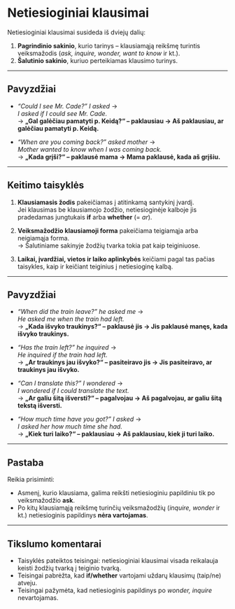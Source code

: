 # Netiesioginiai klausimai

Netiesioginiai klausimai susideda iš dviejų dalių:  
1. **Pagrindinio sakinio**, kurio tarinys – klausiamąją reikšmę turintis veiksmažodis (*ask, inquire, wonder, want to know* ir kt.).  
2. **Šalutinio sakinio**, kuriuo perteikiamas klausimo turinys.

---

## Pavyzdžiai

- *“Could I see Mr. Cade?” I asked* →  
  *I asked if I could see Mr. Cade.*  
  → **„Gal galėčiau pamatyti p. Keidą?“ – paklausiau → Aš paklausiau, ar galėčiau pamatyti p. Keidą.**

- *“When are you coming back?” asked mother* →  
  *Mother wanted to know when I was coming back.*  
  → **„Kada grįši?“ – paklausė mama → Mama paklausė, kada aš grįšiu.**

---

## Keitimo taisyklės

1. **Klausiamasis žodis** pakeičiamas į atitinkamą santykinį įvardį.  
   Jei klausimas be klausiamojo žodžio, netiesioginėje kalboje jis pradedamas jungtukais **if** arba **whether** (= *ar*).

2. **Veiksmažodžio klausiamoji forma** pakeičiama teigiamąja arba neigiamąja forma.  
   → Šalutiniame sakinyje žodžių tvarka tokia pat kaip teiginiuose.

3. **Laikai, įvardžiai, vietos ir laiko aplinkybės** keičiami pagal tas pačias taisykles, kaip ir keičiant teiginius į netiesioginę kalbą.

---

## Pavyzdžiai

- *“When did the train leave?” he asked me* →  
  *He asked me when the train had left.*  
  → **„Kada išvyko traukinys?“ – paklausė jis → Jis paklausė manęs, kada išvyko traukinys.**

- *“Has the train left?” he inquired* →  
  *He inquired if the train had left.*  
  → **„Ar traukinys jau išvyko?“ – pasiteiravo jis → Jis pasiteiravo, ar traukinys jau išvyko.**

- *“Can I translate this?” I wondered* →  
  *I wondered if I could translate the text.*  
  → **„Ar galiu šitą išversti?“ – pagalvojau → Aš pagalvojau, ar galiu šitą tekstą išversti.**

- *“How much time have you got?” I asked* →  
  *I asked her how much time she had.*  
  → **„Kiek turi laiko?“ – paklausiau → Aš paklausiau, kiek ji turi laiko.**

---

## Pastaba

Reikia prisiminti:

- Asmenį, kurio klausiama, galima reikšti netiesioginiu papildiniu tik po veiksmažodžio **ask**.  
- Po kitų klausiamąją reikšmę turinčių veiksmažodžių (*inquire, wonder* ir kt.) netiesioginis papildinys **nėra vartojamas**.

---

## Tikslumo komentarai

- Taisyklės pateiktos teisingai: netiesioginiai klausimai visada reikalauja keisti žodžių tvarką į teiginio tvarką.  
- Teisingai pabrėžta, kad **if/whether** vartojami uždarų klausimų (taip/ne) atveju.  
- Teisingai pažymėta, kad netiesioginis papildinys po *wonder, inquire* nevartojamas.  
